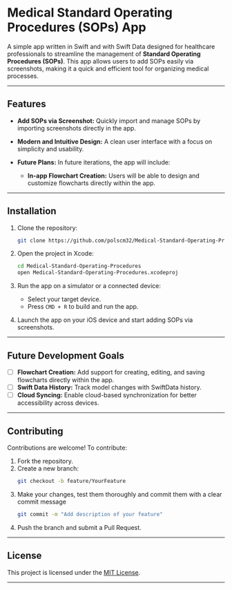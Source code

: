 # Medical Standard Operating Procedures (SOPs) App

A simple app written in Swift and with Swift Data designed for healthcare professionals to streamline the management of **Standard Operating Procedures (SOPs)**. This app allows users to add SOPs easily via screenshots, making it a quick and efficient tool for organizing medical processes.

---

## Features

- **Add SOPs via Screenshot:**
  Quickly import and manage SOPs by importing screenshots directly in the app.

- **Modern and Intuitive Design:**
  A clean user interface with a focus on simplicity and usability.

- **Future Plans:**
  In future iterations, the app will include:
  - **In-app Flowchart Creation:** Users will be able to design and customize flowcharts directly within the app.

---

## Installation

1. Clone the repository:
   ```bash
   git clone https://github.com/polscm32/Medical-Standard-Operating-Procedures.git

2. Open the project in Xcode:
   ```bash
   cd Medical-Standard-Operating-Procedures
   open Medical-Standard-Operating-Procedures.xcodeproj

3. Run the app on a simulator or a connected device:
   - Select your target device.
   - Press `CMD + R` to build and run the app.

4. Launch the app on your iOS device and start adding SOPs via screenshots.

 ---

## Future Development Goals

- [ ] **Flowchart Creation:** Add support for creating, editing, and saving flowcharts directly within the app.
- [ ] **Swift Data History:** Track model changes with SwiftData history.
- [ ] **Cloud Syncing:** Enable cloud-based synchronization for better accessibility across devices.

---

## Contributing

Contributions are welcome! To contribute:

1. Fork the repository.
2. Create a new branch:
   ```bash
   git checkout -b feature/YourFeature
3. Make your changes, test them thoroughly and commit them with a clear commit message
    ```bash
   git commit -m "Add description of your feature"
4. Push the branch and submit a Pull Request.

---

## License

This project is licensed under the [MIT License](LICENSE).

---
